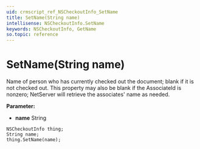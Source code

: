 ```yaml
---
uid: crmscript_ref_NSCheckoutInfo_SetName
title: SetName(String name)
intellisense: NSCheckoutInfo.SetName
keywords: NSCheckoutInfo, GetName
so.topic: reference
---
```


# SetName(String name)

Name of person who has currently checked out the document; blank if it is not checked out. This property may also be blank if the AssociateId is nonzero; NetServer will retrieve the associates' name as needed.

**Parameter:** 
* **name** String

```crmscript
NSCheckoutInfo thing;
String name;
thing.SetName(name);
```

